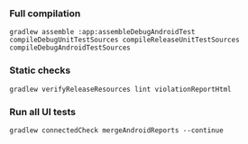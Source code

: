 ### Full compilation
```
gradlew assemble :app:assembleDebugAndroidTest compileDebugUnitTestSources compileReleaseUnitTestSources compileDebugAndroidTestSources
```

### Static checks
```
gradlew verifyReleaseResources lint violationReportHtml
```

### Run all UI tests
```
gradlew connectedCheck mergeAndroidReports --continue
```
